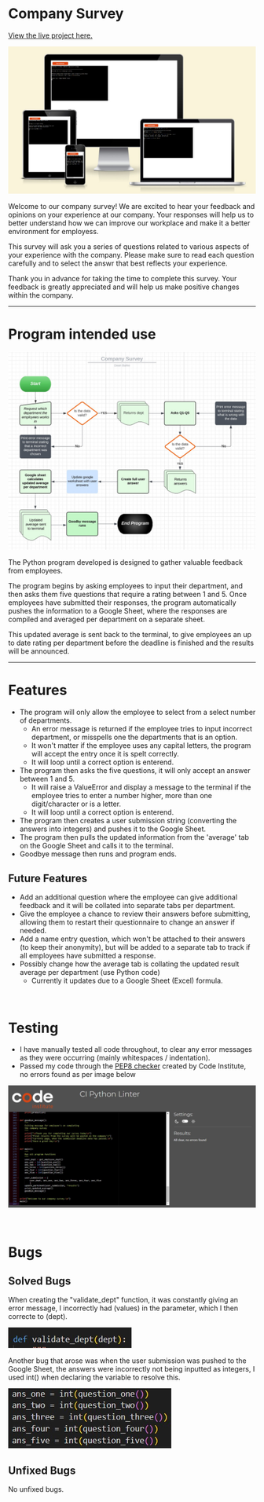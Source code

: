 # Company Survey

[View the live project here.](https://company-survey.herokuapp.com/)

![Screeshot of the site on Am I repsonsive](./assets/images/am-i-responsive.jpg)

Welcome to our company survey! We are excited to hear your feedback and opinions on your experience at our company. Your responses will help us to better understand how we can improve our workplace and make it a better environment for employess.

This survey will ask you a series of questions related to various aspects of your experience with the company. Please make sure to read each question carefully and to select the answr that best reflects your experience. 

Thank you in advance for taking the time to complete this survey. Your feedback is greatly appreciated and will help us make positive changes within the company.

---

# Program intended use

![Screeshot of the site on flowchat](./assets/images/flowchart.jpg)

The Python program developed is designed to gather valuable feedback from employees.

The program begins by asking employees to input their department, and then asks them five questions that require a rating between 1 and 5. Once employees have submitted their responses, the program automatically pushes the information to a Google Sheet, where the responses are compiled and averaged per department on a separate sheet.

This updated average is sent back to the terminal, to give employees an up to date rating per department before the deadline is finished and the results will be announced. 

---

# Features

* The program will only allow the employee to select from a select number of departments.
    * An error message is returned if the employee tries to input incorrect department, or misspells one the departments that is an option.
    * It won't matter if the employee uses any capital letters, the program will accept the entry once it is spelt correctly.
    * It will loop until a correct option is enterend.
* The program then asks the five questions, it will only accept an answer between 1 and 5.
    * It will raise a ValueError and display a message to the terminal if the employee tries to enter a number higher, more than one digit/character or is a letter.
    *  It will loop until a correct option is enterend.
* The program then creates a user submission string (converting the answers into integers) and pushes it to the Google Sheet.
* The program then pulls the updated information from the 'average' tab on the Google Sheet and calls it to the terminal. 
* Goodbye message then runs and program ends. 

## Future Features

* Add an additional question where the employee can give additional feedback and it will be collated into separate tabs per department. 
* Give the employee a chance to review their answers before submitting, allowing them to restart their questionnaire to change an answer if needed. 
* Add a name entry question, which won't be attached to their answers (to keep their anonymity), but will be added to a separate tab to track if all employees have submitted a response.
* Possibly change how the average tab is collating the updated result average per department (use Python code)
    * Currently it updates due to a Google Sheet (Excel) formula.

<br>

# Testing

* I have manually tested all code throughout, to clear any error messages as they were occurring (mainly whitespaces / indentation).
* Passed my code through the [PEP8 checker](https://pep8ci.herokuapp.com/) created by Code Institute, no errors found as per image below

![Screeshot of the site on PEP8](./assets/images/pep8.jpg)

<br>

# Bugs

## Solved Bugs

When creating the "validate_dept" function, it was constantly giving an error message, I incorrectly had (values) in the parameter, which I then correcte to (dept).

![Screeshot of the site on bug 1](./assets/images/bug1.jpg)


Another bug that arose was when the user submission was pushed to the Google Sheet, the answers were incorrectly not being inputted as integers, I used int() when declaring the variable to resolve this.

![Screeshot of the site on bug 2](./assets/images/bug2.jpg)

## Unfixed Bugs

No unfixed bugs.

